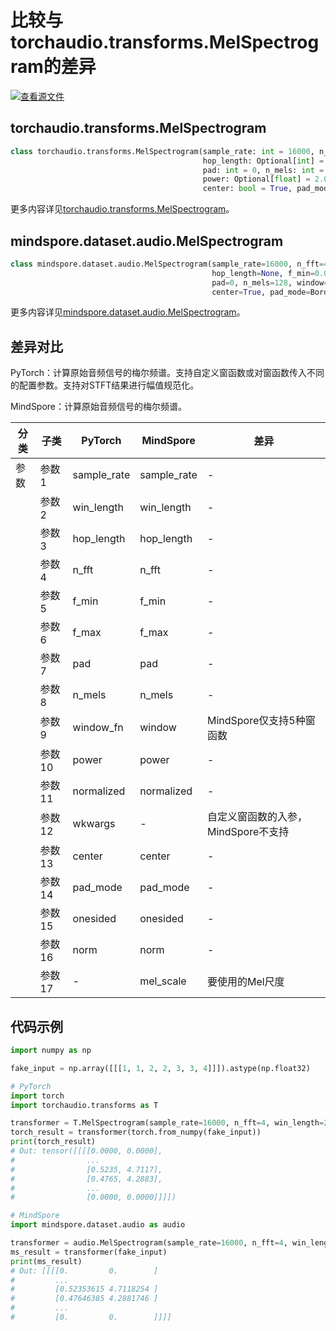 # 比较与torchaudio.transforms.MelSpectrogram的差异

[![查看源文件](https://mindspore-website.obs.cn-north-4.myhuaweicloud.com/website-images/r2.1/resource/_static/logo_source.svg)](https://gitee.com/mindspore/docs/blob/r2.1/docs/mindspore/source_zh_cn/note/api_mapping/pytorch_diff/MelSpectrogram.md)

## torchaudio.transforms.MelSpectrogram

```python
class torchaudio.transforms.MelSpectrogram(sample_rate: int = 16000, n_fft: int = 400, win_length: Optional[int] = None,
                                           hop_length: Optional[int] = None, f_min: float = 0.0, f_max: Optional[float] = None,
                                           pad: int = 0, n_mels: int = 128, window_fn: Callable[[...], torch.Tensor] = <built-in method hann_window of type object>,
                                           power: Optional[float] = 2.0, normalized: bool = False, wkwargs: Optional[dict] = None,
                                           center: bool = True, pad_mode: str = 'reflect', onesided: bool = True, norm: Optional[str] = None)
```

更多内容详见[torchaudio.transforms.MelSpectrogram](https://pytorch.org/audio/0.8.0/transforms.html#torchaudio.transforms.MelSpectrogram.html)。

## mindspore.dataset.audio.MelSpectrogram

```python
class mindspore.dataset.audio.MelSpectrogram(sample_rate=16000, n_fft=400, win_length=None,
                                             hop_length=None, f_min=0.0, f_max=None,
                                             pad=0, n_mels=128, window=WindowType.HANN, power=2.0, normalized=False,
                                             center=True, pad_mode=BorderType.REFLECT, onesided=True, norm=NormType.NONE, mel_scale=MelType.HTK)
```

更多内容详见[mindspore.dataset.audio.MelSpectrogram](https://mindspore.cn/docs/zh-CN/r2.1/api_python/dataset_audio/mindspore.dataset.audio.MelSpectrogram.html#mindspore.dataset.audio.MelSpectrogram)。

## 差异对比

PyTorch：计算原始音频信号的梅尔频谱。支持自定义窗函数或对窗函数传入不同的配置参数。支持对STFT结果进行幅值规范化。

MindSpore：计算原始音频信号的梅尔频谱。

| 分类 | 子类 |PyTorch | MindSpore | 差异 |
| --- | ---   | ---   | ---        |---  |
|参数 | 参数1 | sample_rate     | sample_rate      | - |
|     | 参数2 | win_length     | win_length    | - |
|     | 参数3 | hop_length   | hop_length    | - |
|     | 参数4 | n_fft   | n_fft    | - |
|     | 参数5 | f_min    | f_min   | - |
|     | 参数6 | f_max   | f_max    | - |
|     | 参数7 | pad   | pad  | - |
|     | 参数8 | n_mels    | n_mels     | - |
|     | 参数9 | window_fn    | window      | MindSpore仅支持5种窗函数 |
|     | 参数10 | power    | power     | - |
|     | 参数11 | normalized   | normalized     | - |
|     | 参数12 | wkwargs    | -     | 自定义窗函数的入参，MindSpore不支持 |
|     | 参数13 | center   | center     | - |
|     | 参数14 | pad_mode    | pad_mode     | - |
|     | 参数15 | onesided    | onesided     | - |
|     | 参数16 | norm    | norm     | - |
|     | 参数17 | -    | mel_scale      | 要使用的Mel尺度 |

## 代码示例

```python
import numpy as np

fake_input = np.array([[[1, 1, 2, 2, 3, 3, 4]]]).astype(np.float32)

# PyTorch
import torch
import torchaudio.transforms as T

transformer = T.MelSpectrogram(sample_rate=16000, n_fft=4, win_length=2, hop_length=4, window_fn=torch.hann_window)
torch_result = transformer(torch.from_numpy(fake_input))
print(torch_result)
# Out: tensor([[[[0.0000, 0.0000],
#                ...
#                [0.5235, 4.7117],
#                [0.4765, 4.2883],
#                ...
#                [0.0000, 0.0000]]]])

# MindSpore
import mindspore.dataset.audio as audio

transformer = audio.MelSpectrogram(sample_rate=16000, n_fft=4, win_length=2, hop_length=4, window=audio.WindowType.HANN)
ms_result = transformer(fake_input)
print(ms_result)
# Out: [[[[0.         0.        ]
#         ...
#         [0.52353615 4.7118254 ]
#         [0.47646385 4.2881746 ]
#         ...
#         [0.         0.        ]]]]
```
